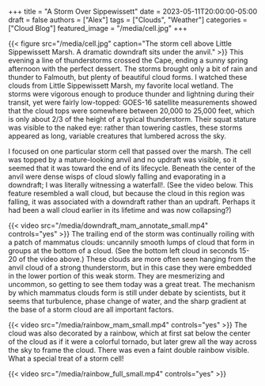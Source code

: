 +++
title = "A Storm Over Sippewissett"
date = 2023-05-11T20:00:00-05:00
draft = false
authors = ["Alex"]
tags = ["Clouds", "Weather"]
categories = ["Cloud Blog"]
featured_image = "/media/cell.jpg"
+++

{{< figure src="/media/cell.jpg" caption="The storm cell above Little Sippewissett Marsh. A dramatic downdraft sits under the anvil." >}}
This evening a line of thunderstorms crossed the Cape, ending a sunny spring afternoon with the perfect dessert. The storms brought only a bit of rain and thunder to Falmouth, but plenty of beautiful cloud forms. I watched these clouds from Little Sippewissett Marsh, my favorite local wetland. The storms were vigorous enough to produce thunder and lightning during their transit, yet were fairly low-topped: GOES-16 satellite measurements showed that the cloud tops were somewhere between 20,000 to 25,000 feet, which is only about 2/3 of the height of a typical thunderstorm. Their squat stature was visible to the naked eye: rather than towering castles, these storms appeared as long, variable creatures that lumbered across the sky. 

I focused on one particular storm cell that passed over the marsh. The cell was topped by a mature-looking anvil and no updraft was visible, so it seemed that it was toward the end of its lifecycle. Beneath the center of the anvil were dense wisps of cloud slowly falling and evaporating in a downdraft; I was literally witnessing a waterfall!. (See the video below. This feature resembled a wall cloud, but because the cloud in this region was falling, it was associated with a downdraft rather than an updraft. Perhaps it had been a wall cloud earlier in its lifetime and was now collapsing?) 

{{< video src="/media/downdraft_mam_annotate_small.mp4" controls="yes" >}}
The trailing end of the storm was continually roiling with a patch of mammatus clouds: uncannily smooth lumps of cloud that form in groups at the bottom of a cloud. (See the bottom left cloud in seconds 15-20 of the video above.) These clouds are more often seen hanging from the anvil cloud of a strong thunderstorm, but in this case they were embedded in the lower portion of this weak storm. They are mesmerizing and uncommon, so getting to see them today was a great treat. The mechanism by which mammatus clouds form is still under debate by scientists, but it seems that turbulence, phase change of water, and the sharp gradient at the base of a storm cloud are all important factors.

{{< video src="/media/rainbow_mam_small.mp4" controls="yes" >}}
The cloud was also decorated by a rainbow, which at first sat below the center of the cloud as if it were a colorful tornado, but later grew all the way across the sky to frame the cloud. There was even a faint double rainbow visible. What a special treat of a storm cell! 

{{< video src="/media/rainbow_full_small.mp4" controls="yes" >}}



